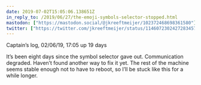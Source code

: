 ```yaml
---
date: 2019-07-02T15:05:06.138651Z
in_reply_to: /2019/06/27/the-emoji-symbols-selector-stopped.html
mastodon: ["https://mastodon.social/@jkreeftmeijer/102372468698361580"]
twitter: ["https://twitter.com/jkreeftmeijer/status/1146072302427283457"]
---
```

Captain’s log, 02/06/19, 17:05 up 19 days

It’s been eight days since the symbol selector gave out. Communication degraded. Haven’t found another way to fix it yet. The rest of the machine seems stable enough not to have to reboot, so I’ll be stuck like this for a while longer.
